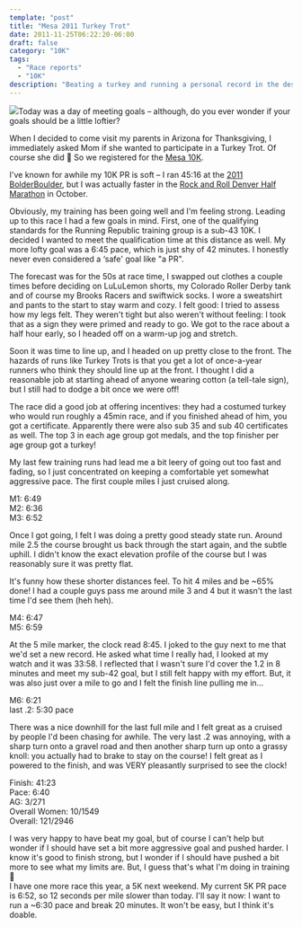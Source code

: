```yaml
---
template: "post"
title: "Mesa 2011 Turkey Trot"
date: 2011-11-25T06:22:20-06:00
draft: false
category: "10K"
tags:
  - "Race reports"
  - "10K"
description: "Beating a turkey and running a personal record in the desert"
---
```



![](/media/2011/11/20111125-143350.jpg)Today was a day of meeting goals – although, do you ever wonder if your goals should be a little loftier?

When I decided to come visit my parents in Arizona for Thanksgiving, I immediately asked Mom if she wanted to participate in a Turkey Trot. Of course she did 🙂 So we registered for the [Mesa 10K](http://www.active.com/running/mesa-az/mesa-turkey-trot-2011).

I've known for awhile my 10K PR is soft – I ran 45:16 at the [2011 BolderBoulder](/posts/2011-05-30-bolder-boulder-2011-race-report/), but I was actually faster in the [Rock and Roll Denver Half Marathon](/posts/2011-10-10-rock-and-roll-denver-half-marathon-race-report/) in October. 

Obviously, my training has been going well and I'm feeling strong. Leading up to this race I had a few goals in mind. First, one of the qualifying standards for the Running Republic training group is a sub-43 10K. I decided I wanted to meet the qualification time at this distance as well. My more lofty goal was a 6:45 pace, which is just shy of 42 minutes. I honestly never even considered a &#8216;safe' goal like "a PR". 

The forecast was for the 50s at race time, I swapped out clothes a couple times before deciding on LuLuLemon shorts, my Colorado Roller Derby tank and of course my Brooks Racers and swiftwick socks. I wore a sweatshirt and pants to the start to stay warm and cozy. I felt good: I tried to assess how my legs felt. They weren't tight but also weren't without feeling: I took that as a sign they were primed and ready to go. We got to the race about a half hour early, so I headed off on a warm-up jog and stretch.

Soon it was time to line up, and I headed on up pretty close to the front. The hazards of runs like Turkey Trots is that you get a lot of once-a-year runners who think they should line up at the front. I thought I did a reasonable job at starting ahead of anyone wearing cotton (a tell-tale sign), but I still had to dodge a bit once we were off!

The race did a good job at offering incentives: they had a costumed turkey who would run roughly a 45min race, and if you finished ahead of him, you got a certificate. Apparently there were also sub 35 and sub 40 certificates as well. The top 3 in each age group got medals, and the top finisher per age group got a turkey! 

My last few training runs had lead me a bit leery of going out too fast and fading, so I just concentrated on keeping a comfortable yet somewhat aggressive pace. The first couple miles I just cruised along. 

M1: 6:49  
M2: 6:36  
M3: 6:52

Once I got going, I felt I was doing a pretty good steady state run. Around mile 2.5 the course brought us back through the start again, and the subtle uphill. I didn't know the exact elevation profile of the course but I was reasonably sure it was pretty flat. 

It's funny how these shorter distances feel. To hit 4 miles and be ~65% done! I had a couple guys pass me around mile 3 and 4 but it wasn't the last time I'd see them (heh heh). 

M4: 6:47  
M5: 6:59

At the 5 mile marker, the clock read 8:45. I joked to the guy next to me that we'd set a new record. He asked what time I really had, I looked at my watch and it was 33:58. I reflected that I wasn't sure I'd cover the 1.2 in 8 minutes and meet my sub-42 goal, but I still felt happy with my effort. But, it was also just over a mile to go and I felt the finish line pulling me in&#8230;

M6: 6:21  
last .2: 5:30 pace

There was a nice downhill for the last full mile and I felt great as a cruised by people I'd been chasing for awhile. The very last .2 was annoying, with a sharp turn onto a gravel road and then another sharp turn up onto a grassy knoll: you actually had to brake to stay on the course! I felt great as I powered to the finish, and was VERY pleasantly surprised to see the clock! 

Finish: 41:23  
Pace: 6:40  
AG: 3/271  
Overall Women: 10/1549  
Overall: 121/2946

I was very happy to have beat my goal, but of course I can't help but wonder if I should have set a bit more aggressive goal and pushed harder. I know it's good to finish strong, but I wonder if I should have pushed a bit more to see what my limits are. But, I guess that's what I'm doing in training 🙂  
I have one more race this year, a 5K next weekend. My current 5K PR pace is 6:52, so 12 seconds per mile slower than today. I'll say it now: I want to run a ~6:30 pace and break 20 minutes. It won't be easy, but I think it's doable.